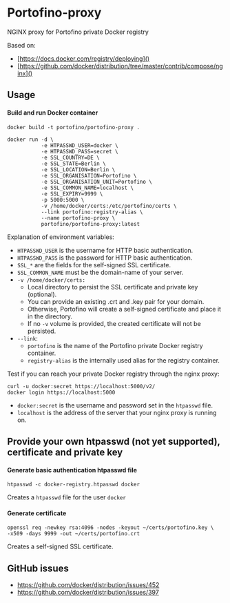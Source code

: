# Portofino-proxy
NGINX proxy for Portofino private Docker registry

Based on:
* [https://docs.docker.com/registry/deploying]()
* [https://github.com/docker/distribution/tree/master/contrib/compose/nginx]()

## Usage

#### Build and run Docker container

    docker build -t portofino/portofino-proxy .

    docker run -d \
               -e HTPASSWD_USER=docker \
               -e HTPASSWD_PASS=secret \
               -e SSL_COUNTRY=DE \
               -e SSL_STATE=Berlin \
               -e SSL_LOCATION=Berlin \
               -e SSL_ORGANISATION=Portofino \
               -e SSL_ORGANISATION_UNIT=Portofino \
               -e SSL_COMMON_NAME=localhost \
               -e SSL_EXPIRY=9999 \
               -p 5000:5000 \
               -v /home/docker/certs:/etc/portofino/certs \
               --link portofino:registry-alias \
               --name portofino-proxy \
               portofino/portofino-proxy:latest

Explanation of environment variables:

* `HTPASSWD_USER` is the username for HTTP basic authentication.
* `HTPASSWD_PASS` is the password for HTTP basic authentication.
* `SSL_*` are the fields for the self-signed SSL certificate.
* `SSL_COMMON_NAME` must be the domain-name of your server.
* `-v /home/docker/certs:`
  * Local directory to persist the SSL certificate and private key (optional).
  * You can provide an existing .crt and .key pair for your domain.
  * Otherwise, Portofino will create a self-signed certificate and place it in the directory.
  * If no `-v` volume is provided, the created certificate will not be persisted.
* `--link`:
  * `portofino` is the name of the Portofino private Docker registry container.
  * `registry-alias` is the internally used alias for the registry container.

Test if you can reach your private Docker registry through the nginx proxy:

    curl -u docker:secret https://localhost:5000/v2/
    docker login https://localhost:5000

* `docker:secret` is the username and password set in the `htpasswd` file.
* `localhost` is the address of the server that your nginx proxy is running on.

## Provide your own htpasswd (not yet supported), certificate and private key

#### Generate basic authentication htpasswd file

    htpasswd -c docker-registry.htpasswd docker

Creates a `htpasswd` file for the user `docker`

#### Generate certificate

    openssl req -newkey rsa:4096 -nodes -keyout ~/certs/portofino.key \
    -x509 -days 9999 -out ~/certs/portofino.crt

Creates a self-signed SSL certificate.

## GitHub issues

* https://github.com/docker/distribution/issues/452
* https://github.com/docker/distribution/issues/397
